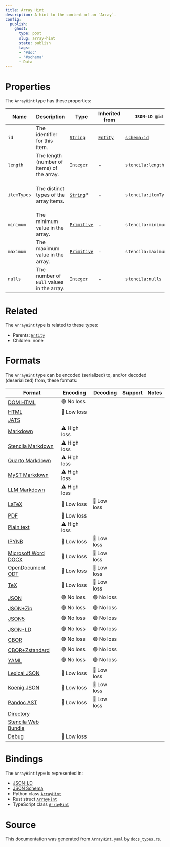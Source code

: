 ```yaml
---
title: Array Hint
description: A hint to the content of an `Array`.
config:
  publish:
    ghost:
      type: post
      slug: array-hint
      state: publish
      tags:
      - '#doc'
      - '#schema'
      - Data
---
```


# Properties

The `ArrayHint` type has these properties:

| Name        | Description                                | Type                                                                     | Inherited from                                                     | `JSON-LD @id`                        | Aliases                                                          |
| ----------- | ------------------------------------------ | ------------------------------------------------------------------------ | ------------------------------------------------------------------ | ------------------------------------ | ---------------------------------------------------------------- |
| `id`        | The identifier for this item.              | [`String`](https://stencila.ghost.io/docs/reference/schema/string)       | [`Entity`](https://stencila.ghost.io/docs/reference/schema/entity) | [`schema:id`](https://schema.org/id) | -                                                                |
| `length`    | The length (number of items) of the array. | [`Integer`](https://stencila.ghost.io/docs/reference/schema/integer)     | -                                                                  | `stencila:length`                    | -                                                                |
| `itemTypes` | The distinct types of the array items.     | [`String`](https://stencila.ghost.io/docs/reference/schema/string)*      | -                                                                  | `stencila:itemTypes`                 | `item-types`, `item_types`, `itemType`, `item-type`, `item_type` |
| `minimum`   | The minimum value in the array.            | [`Primitive`](https://stencila.ghost.io/docs/reference/schema/primitive) | -                                                                  | `stencila:minimum`                   | -                                                                |
| `maximum`   | The maximum value in the array.            | [`Primitive`](https://stencila.ghost.io/docs/reference/schema/primitive) | -                                                                  | `stencila:maximum`                   | -                                                                |
| `nulls`     | The number of `Null` values in the array.  | [`Integer`](https://stencila.ghost.io/docs/reference/schema/integer)     | -                                                                  | `stencila:nulls`                     | -                                                                |

# Related

The `ArrayHint` type is related to these types:

- Parents: [`Entity`](https://stencila.ghost.io/docs/reference/schema/entity)
- Children: none

# Formats

The `ArrayHint` type can be encoded (serialized) to, and/or decoded (deserialized) from, these formats:

| Format                                                                       | Encoding     | Decoding   | Support | Notes |
| ---------------------------------------------------------------------------- | ------------ | ---------- | ------- | ----- |
| [DOM HTML](https://stencila.ghost.io/docs/reference/formats/dom.html)        | 🟢 No loss    |            |         |
| [HTML](https://stencila.ghost.io/docs/reference/formats/html)                | 🔷 Low loss   |            |         |
| [JATS](https://stencila.ghost.io/docs/reference/formats/jats)                |              |            |         |
| [Markdown](https://stencila.ghost.io/docs/reference/formats/md)              | ⚠️ High loss |            |         |
| [Stencila Markdown](https://stencila.ghost.io/docs/reference/formats/smd)    | ⚠️ High loss |            |         |
| [Quarto Markdown](https://stencila.ghost.io/docs/reference/formats/qmd)      | ⚠️ High loss |            |         |
| [MyST Markdown](https://stencila.ghost.io/docs/reference/formats/myst)       | ⚠️ High loss |            |         |
| [LLM Markdown](https://stencila.ghost.io/docs/reference/formats/llmd)        | ⚠️ High loss |            |         |
| [LaTeX](https://stencila.ghost.io/docs/reference/formats/latex)              | 🔷 Low loss   | 🔷 Low loss |         |
| [PDF](https://stencila.ghost.io/docs/reference/formats/pdf)                  | 🔷 Low loss   |            |         |
| [Plain text](https://stencila.ghost.io/docs/reference/formats/text)          | ⚠️ High loss |            |         |
| [IPYNB](https://stencila.ghost.io/docs/reference/formats/ipynb)              | 🔷 Low loss   | 🔷 Low loss |         |
| [Microsoft Word DOCX](https://stencila.ghost.io/docs/reference/formats/docx) | 🔷 Low loss   | 🔷 Low loss |         |
| [OpenDocument ODT](https://stencila.ghost.io/docs/reference/formats/odt)     | 🔷 Low loss   | 🔷 Low loss |         |
| [TeX](https://stencila.ghost.io/docs/reference/formats/tex)                  | 🔷 Low loss   | 🔷 Low loss |         |
| [JSON](https://stencila.ghost.io/docs/reference/formats/json)                | 🟢 No loss    | 🟢 No loss  |         |
| [JSON+Zip](https://stencila.ghost.io/docs/reference/formats/json.zip)        | 🟢 No loss    | 🟢 No loss  |         |
| [JSON5](https://stencila.ghost.io/docs/reference/formats/json5)              | 🟢 No loss    | 🟢 No loss  |         |
| [JSON-LD](https://stencila.ghost.io/docs/reference/formats/jsonld)           | 🟢 No loss    | 🟢 No loss  |         |
| [CBOR](https://stencila.ghost.io/docs/reference/formats/cbor)                | 🟢 No loss    | 🟢 No loss  |         |
| [CBOR+Zstandard](https://stencila.ghost.io/docs/reference/formats/cbor.zstd) | 🟢 No loss    | 🟢 No loss  |         |
| [YAML](https://stencila.ghost.io/docs/reference/formats/yaml)                | 🟢 No loss    | 🟢 No loss  |         |
| [Lexical JSON](https://stencila.ghost.io/docs/reference/formats/lexical)     | 🔷 Low loss   | 🔷 Low loss |         |
| [Koenig JSON](https://stencila.ghost.io/docs/reference/formats/koenig)       | 🔷 Low loss   | 🔷 Low loss |         |
| [Pandoc AST](https://stencila.ghost.io/docs/reference/formats/pandoc)        | 🔷 Low loss   | 🔷 Low loss |         |
| [Directory](https://stencila.ghost.io/docs/reference/formats/directory)      |              |            |         |
| [Stencila Web Bundle](https://stencila.ghost.io/docs/reference/formats/swb)  |              |            |         |
| [Debug](https://stencila.ghost.io/docs/reference/formats/debug)              | 🔷 Low loss   |            |         |

# Bindings

The `ArrayHint` type is represented in:

- [JSON-LD](https://stencila.org/ArrayHint.jsonld)
- [JSON Schema](https://stencila.org/ArrayHint.schema.json)
- Python class [`ArrayHint`](https://github.com/stencila/stencila/blob/main/python/python/stencila/types/array_hint.py)
- Rust struct [`ArrayHint`](https://github.com/stencila/stencila/blob/main/rust/schema/src/types/array_hint.rs)
- TypeScript class [`ArrayHint`](https://github.com/stencila/stencila/blob/main/ts/src/types/ArrayHint.ts)

# Source

This documentation was generated from [`ArrayHint.yaml`](https://github.com/stencila/stencila/blob/main/schema/ArrayHint.yaml) by [`docs_types.rs`](https://github.com/stencila/stencila/blob/main/rust/schema-gen/src/docs_types.rs).
